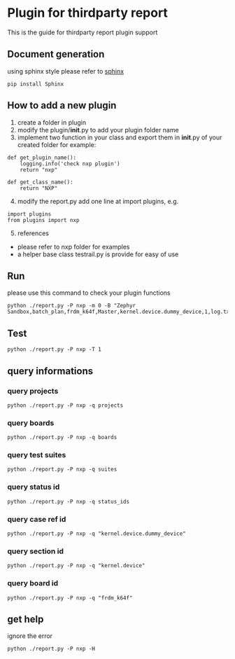 
# Plugin for thirdparty report

This is the guide for thirdparty report plugin support

## Document generation

using sphinx style please refer to [sphinx](http://www.sphinx-doc.org/en/master/)

```
pip install Sphinx
```

## How to add a new plugin

1. create a folder in plugin
2. modify the plugin/__init__.py to add your plugin folder name
3. implement two function in your class and export them in __init__.py of your created folder
   for example:
```
def get_plugin_name():
	logging.info('check nxp plugin')
	return "nxp"

def get_class_name():
	return "NXP"
```
4. modify the report.py add one line at import plugins, e.g.
```
import plugins
from plugins import nxp
```

5. references
* please refer to nxp folder for examples
* a helper base class testrail.py is provide for easy of use 

## Run
please use this command to check your plugin functions
```
python ./report.py -P nxp -m 0 -B "Zephyr Sandbox,batch_plan,frdm_k64f,Master,kernel.device.dummy_device,1,log.txt" 
```

## Test

```
python ./report.py -P nxp -T 1
```

## query informations

### query projects
```
python ./report.py -P nxp -q projects

```
### query boards
```
python ./report.py -P nxp -q boards

```
### query test suites
```
python ./report.py -P nxp -q suites

```
### query status id
```
python ./report.py -P nxp -q status_ids

```
### query case ref id
```
python ./report.py -P nxp -q "kernel.device.dummy_device"
```
### query section id
```
python ./report.py -P nxp -q "kernel.device"
```
### query board id
```
python ./report.py -P nxp -q "frdm_k64f"

```

## get help
ignore the error
```
python ./report.py -P nxp -H
```
